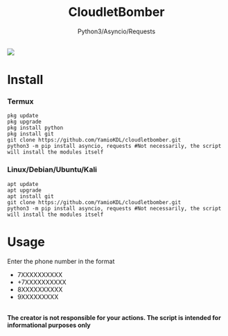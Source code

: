 <h1 align="center">CloudletBomber</h1>
<p align="center">Python3/Asyncio/Requests</p><br/>
<img src="https://sun9-44.userapi.com/impf/QBjgcCjOeLPLYGBLOiBci3ZwxJv0kCTjVl5-gg/M0KHnL2R7ZA.jpg?size=972x508&quality=96&proxy=1&sign=4fee6a4870a6ab5f6f51d7e26068f70e&type=album">

# Install

### Termux

```
pkg update
pkg upgrade
pkg install python
pkg install git
git clone https://github.com/YamioKDL/cloudletbomber.git
python3 -m pip install asyncio, requests #Not necessarily, the script will install the modules itself 
```

### Linux/Debian/Ubuntu/Kali

```
apt update
apt upgrade
apt install git
git clone https://github.com/YamioKDL/cloudletbomber.git
python3 -m pip install asyncio, requests #Not necessarily, the script will install the modules itself
```

# Usage

<p>Enter the phone number in the format</p>
<ul>
<li>7ХХХХХХХХХХ</li><li>+7ХХХХХХХХХХ</li><li>8ХХХХХХХХХХ</li><li>9ХХХХХХХХХ</li>
</ul>
<br/>
<b>
The creator is not responsible for your actions.
The script is intended for informational purposes only
</b>
